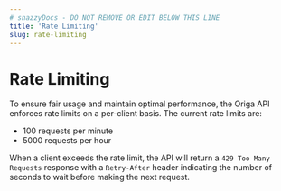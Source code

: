 ```yaml
---
# snazzyDocs - DO NOT REMOVE OR EDIT BELOW THIS LINE
title: 'Rate Limiting'
slug: rate-limiting
---
```

# Rate Limiting

To ensure fair usage and maintain optimal performance, the Origa API enforces rate limits on a per-client basis. The current rate limits are:

-   100 requests per minute
-   5000 requests per hour

When a client exceeds the rate limit, the API will return a `429 Too Many Requests` response with a `Retry-After` header indicating the number of seconds to wait before making the next request.
